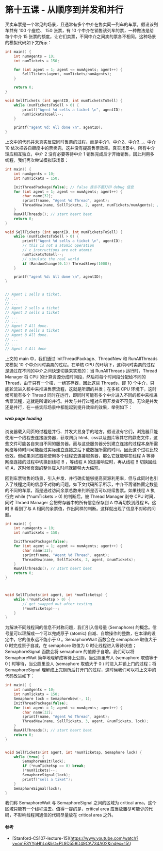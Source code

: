 # 第十五课 - 从顺序到并发和并行

买卖车票是一个常见的场景，且通常有多个中介在售卖同一列车的车票。假设该列车共有 100 个座位、 150 张票，有 10 个中介在销售该列车的票，一种做法是给每个中介 15 张票的额度，让它们卖票，不同中介之间卖的票各不相同。这种场景的模拟代码如下文所示：

```c
int main() {
    int numAgents = 10;
    int numTickets = 150;

    for (int agent = 1; agent <= numAgents; agent++) {
        SellTickets(agent, numTickets/numAgents);
    }

    return 0;
}

void SellTickets (int agentID, int numTicketsToSell) {
    while (numTicketsToSell > 0) {
        printf("Agent %d sells a ticket \n", agentID);
        numTicketsToSell--;
    }

    printf("agent %d: All done \n", agentID);
}
```

上文中的代码并未真实反应同时售票的过程，而是中介1、中介2、中介3...、中介10 依次把各自额度中的票卖完，这并没有提高售票效率。真实场景中，所有中介理应相互独立，中介 2 没有必要等待中介 1 销售完成后才开始销售，因此利用多线程，我们再次尝试模拟该场景：

```c
int main() {
    int numAgents = 10;
    int numTickets = 150;

    InitThreadPackage(false); // false 表示不要打印 debug 信息
    for (int agent = 1; agent <= numAgents; agent++) {
        char name[32];
        sprintf(name, "Agent %d Thread", agent);
        ThreadNew(name, SellTickets, 2, agent, numTickets/numAgents); // 此时 thread 尚未执行
    }
    RunAllThreads(); // start heart beat
    return 0;
}

void SellTickets (int agentID, int numTicketsToSell) {
    while (numTicketsToSell > 0) {
        printf("Agent %d sells a ticket \n", agentID);
        // this is not a atomic operation
        // c instructions are not atomic
        numTicketsToSell--;
        // simulate the real world
        if (RandomChange(0.1)) ThreadSleep(1000);
    }

    printf("agent %d: All done \n", agentID);
}


// Agent 1 sells a ticket.
// ...
// ...
// Agent 2 sells a ticket
// Agent 3 sells a ticket
// ...
// ...
// Agent 7 All done.
// Agent 8 sells a ticket
// Agent 8 All done.
// ...
// ...
// Agent 4 All done
```

上文的 main 中，我们通过 InitThreadPackage、ThreadNew 和 RunAllThreads 来模拟 10 个中介同时卖票的过程。在单核 CPU 的环境下，这种同时卖票的过程是通过在不同的中介之间快速切换来实现的：当 RunAllThreads 运行时，Thread Manager 将 CPU 的计算资源分成时间段，然后将每个时间段分配给不同的 Thread，由于只有一个核，一组寄存器，因此这些 Threads，即 10 个中介，只能轮流进入核中来推进售票流程，这就是所谓的并发；在多核 CPU 环境下，这时候可能有多个 Thread 同时在运行，即同时可能有多个中介进入不同的核中来推进售票流程，这就是所谓的并行。并发与并行过程对应用开发者不可见。无论是并发还是并行，在一些实际场景中都能起到提升效率的效果，举例如下：

##### web page loading

浏览器载入网页的过程是并行、并发大显身手的地方。假设没有它们，浏览器只能使用一个线程去连接服务器，获取网页 html、css以及图片等其它的静态文件，这些文件可能各自来自不同的服务器，而与这些服务器分别建立连接的过程本身所需网络等待时间可能超过实际建立连接之后下载数据所需的时间，因此这个过程比较低效。但如果浏览器能使用多个线程去连接服务器，那么它就能够在线程 A 等待网络连接的过程中切换到线程 B ，等线程 A 的连接响应时，再从线程 B 切换回线程 A，这时候页面的整体载入时间就能够大大缩短。

回到车票销售的场景，引入并发、并行确实能够提高资源利用率，但与此同时也引入了线程之间的信息不对称的问题，如下文代码所示所示，中介不再销售固定数量的不同的车票，而是通过访问余票总数来判断是否可以继续售票。如果线程 A 执行完  while \(\*numTickets &gt; 0\) 的判断后，被 Thread Manager 剥夺 CPU 时间， 同时 Thraed Manager 会把寄存器中的所有信息保存到 A 中再切换到线程 B，这时 B 看到了与 A 相同的余票值，作出同样的判断。这样就出现了信息不对称的问题。

```c
int main() {
    int numAgents = 10;
    int numTickets = 150;

    InitThreadPackage(false);
    for (int agent = 1; agent <= numAgents; agent++) {
        char name[32];
        sprintf(name, "Agent %d Thread", agent);
        ThreadNew(name, SellTickets, 2, agent, &numTickets);
    }
    RunAllThreads(); // start heart beat
    return 0;
}



void SellTickets(int agent, int *numTicketsp) {
    while (*numTicketsp > 0) {
        // get swapped out after testing
        (*numTicketsp)--;
    }
}
```

为解决不同线程间的信息不对称问题，我们引入信号量 \(Semaphore\) 的概念。信号量可以理解成一个可以完成原子 \(atomic\) 自减、自增操作的整数，在本课的设定中，它的值永远不能小于 0 。SemaphoreWait 函数会在 semaphore 取值大于 0 时完成原子自减，在 semaphore 取值为 0 时让线程进入等待状态；SemaphoreSignal 函数会将 semaphore 的值原子自增。我们可以将 SemaphoreWait 简单地理解成等待上公厕，当公厕里有人 \(semaphore 取值等于 0 \) 时等待，当公厕里没人 \(semaphore 取值大于 0 \) 时进入并锁上门的过程；将 SemaphoreSignal 理解成上完厕所后打开门的过程，这时候我们可以将上文中的代码改进如下：

```c
int main() {
    int numAgents = 10;
    int numTickets = 150;
    Semaphore lock = SemaphoreNew(-, 1);
    InitThreadPackage(false);
    for (int agent = 1; agent <= numAgents; agent++) {
        char name[32];
        sprintf(name, "Agent %d Thread", agent);
        ThreadNew(name, SellTickets, 3, agent, &numTickets, lock);
    }
    RunAllThreads(); // start heart beat
    return 0;
}


void SellTickets(int agent, int *numTicketsp, Semaphore lock) {
    while (true) {
        SemaphoreWait(lock);
        if (*numTicketsp == 0) break;
        (*numTickets)--;
        SemaphoreSignal(lock);
        printf("sell a tiket");
    }
    SemaphoreSignal(lock);
}
```

我们称 SemaphoreWait 与 SemaphoreSignal 之间的区域为 critical area，这个区域只能有一个线程进去。值得一提的是，critical area 应当放置尽可能少的代码，不影响线程间通信的代码尽量放在 critical area 之外。

#### 参考

* [Stanford-CS107-lecture-15](https://www.youtube.com/watch?v=omE3YYpHhLo&list=PL9D558D49CA734A02&index=15\)



